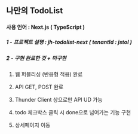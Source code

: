 ## 나만의 TodoList

#### 사용 언어 : Next.js ( TypeScript ) 

##### 1 - 프로젝트 설명 : jh-todolist-next ( tenantId : jstol )


##### 2 - 구현 완료한 것 + 미구현

1. 웹 퍼블리싱 (반응형 적용) 완료

2. API GET, POST 완료

3. Thunder Client 상으로만 API UD 가능

4. todo 체크박스 클릭 시 done으로 넘어가는 기능 구현

5. 상세페이지 이동

